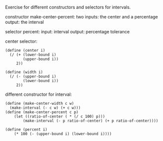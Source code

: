 Exercise for different constructors and selectors for intervals.

constructor make-center-percent:
two inputs: the center and a percentage
output: the interval

selector percent:
input: interval
output: percentage tolerance


center selector:
``` racket
(define (center i)
  (/ (+ (lower-bound i) 
        (upper-bound i)) 
     2))

(define (width i)
  (/ (- (upper-bound i) 
        (lower-bound i)) 
     2))
```


different constructor for interval:
``` racket
(define (make-center-width c w)
  (make-interval (- c w) (+ c w)))
(define (make-center-percent c p)
    (let ((ratio-of-center ( * (/ c 100) p)))     
        (make-interval (- p ratio-of-center) (+ p ratio-of-center))))

(define (percent i)
    (* 100 (- (upper-bound i) (lower-bound i))))
```
